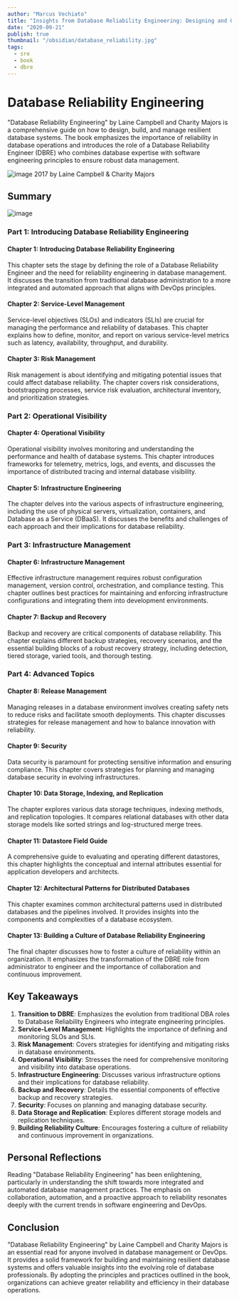```yaml
---
author: "Marcus Vechiato"
title: "Insights from Database Reliability Engineering: Designing and Operating Resilient Database Systems"
date: "2020-09-21"
publish: true
thumbnail: "/obsidian/database_reliability.jpg"
tags:
  - sre
  - book
  - dbre
--- 
```

# **Database Reliability Engineering**

"Database Reliability Engineering" by Laine Campbell and Charity Majors is a comprehensive guide on how to design, build, and manage resilient database systems. The book emphasizes the importance of reliability in database operations and introduces the role of a Database Reliability Engineer (DBRE) who combines database expertise with software engineering principles to ensure robust data management.

![image](/obsidian/database_reliability.jpg)
2017 by Laine Campbell & Charity Majors

## **Summary**
![image](/obsidian/mindmap_dbre.png)
### **Part 1: Introducing Database Reliability Engineering**

#### **Chapter 1: Introducing Database Reliability Engineering**

This chapter sets the stage by defining the role of a Database Reliability Engineer and the need for reliability engineering in database management. It discusses the transition from traditional database administration to a more integrated and automated approach that aligns with DevOps principles.

#### **Chapter 2: Service-Level Management**

Service-level objectives (SLOs) and indicators (SLIs) are crucial for managing the performance and reliability of databases. This chapter explains how to define, monitor, and report on various service-level metrics such as latency, availability, throughput, and durability.

#### **Chapter 3: Risk Management**

Risk management is about identifying and mitigating potential issues that could affect database reliability. The chapter covers risk considerations, bootstrapping processes, service risk evaluation, architectural inventory, and prioritization strategies.

### **Part 2: Operational Visibility**

#### **Chapter 4: Operational Visibility**

Operational visibility involves monitoring and understanding the performance and health of database systems. This chapter introduces frameworks for telemetry, metrics, logs, and events, and discusses the importance of distributed tracing and internal database visibility.

#### **Chapter 5: Infrastructure Engineering**

The chapter delves into the various aspects of infrastructure engineering, including the use of physical servers, virtualization, containers, and Database as a Service (DBaaS). It discusses the benefits and challenges of each approach and their implications for database reliability.

### **Part 3: Infrastructure Management**

#### **Chapter 6: Infrastructure Management**

Effective infrastructure management requires robust configuration management, version control, orchestration, and compliance testing. This chapter outlines best practices for maintaining and enforcing infrastructure configurations and integrating them into development environments.

#### **Chapter 7: Backup and Recovery**

Backup and recovery are critical components of database reliability. This chapter explains different backup strategies, recovery scenarios, and the essential building blocks of a robust recovery strategy, including detection, tiered storage, varied tools, and thorough testing.

### **Part 4: Advanced Topics**

#### **Chapter 8: Release Management**

Managing releases in a database environment involves creating safety nets to reduce risks and facilitate smooth deployments. This chapter discusses strategies for release management and how to balance innovation with reliability.

#### **Chapter 9: Security**

Data security is paramount for protecting sensitive information and ensuring compliance. This chapter covers strategies for planning and managing database security in evolving infrastructures.

#### **Chapter 10: Data Storage, Indexing, and Replication**

The chapter explores various data storage techniques, indexing methods, and replication topologies. It compares relational databases with other data storage models like sorted strings and log-structured merge trees.

#### **Chapter 11: Datastore Field Guide**

A comprehensive guide to evaluating and operating different datastores, this chapter highlights the conceptual and internal attributes essential for application developers and architects.

#### **Chapter 12: Architectural Patterns for Distributed Databases**

This chapter examines common architectural patterns used in distributed databases and the pipelines involved. It provides insights into the components and complexities of a database ecosystem.

#### **Chapter 13: Building a Culture of Database Reliability Engineering**

The final chapter discusses how to foster a culture of reliability within an organization. It emphasizes the transformation of the DBRE role from administrator to engineer and the importance of collaboration and continuous improvement.

## **Key Takeaways**

1. **Transition to DBRE**: Emphasizes the evolution from traditional DBA roles to Database Reliability Engineers who integrate engineering principles.
2. **Service-Level Management**: Highlights the importance of defining and monitoring SLOs and SLIs.
3. **Risk Management**: Covers strategies for identifying and mitigating risks in database environments.
4. **Operational Visibility**: Stresses the need for comprehensive monitoring and visibility into database operations.
5. **Infrastructure Engineering**: Discusses various infrastructure options and their implications for database reliability.
6. **Backup and Recovery**: Details the essential components of effective backup and recovery strategies.
7. **Security**: Focuses on planning and managing database security.
8. **Data Storage and Replication**: Explores different storage models and replication techniques.
9. **Building Reliability Culture**: Encourages fostering a culture of reliability and continuous improvement in organizations.

## **Personal Reflections**

Reading "Database Reliability Engineering" has been enlightening, particularly in understanding the shift towards more integrated and automated database management practices. The emphasis on collaboration, automation, and a proactive approach to reliability resonates deeply with the current trends in software engineering and DevOps.

## **Conclusion**

"Database Reliability Engineering" by Laine Campbell and Charity Majors is an essential read for anyone involved in database management or DevOps. It provides a solid framework for building and maintaining resilient database systems and offers valuable insights into the evolving role of database professionals. By adopting the principles and practices outlined in the book, organizations can achieve greater reliability and efficiency in their database operations.


